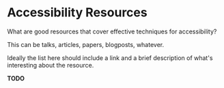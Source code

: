 # Accessibility Resources

What are good resources that cover effective techniques for accessibility?

This can be talks, articles, papers, blogposts, whatever.

Ideally the list here should include a link and a brief description of what's interesting about the resource.

**TODO**